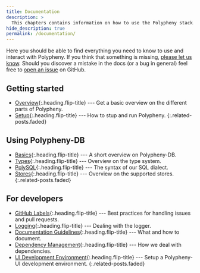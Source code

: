 ```yaml
---
title: Documentation
description: >
  This chapters contains information on how to use the Polypheny stack.
hide_description: true
permalink: /documentation/
---
```


Here you should be able to find everything you need to know to use and interact with Polypheny. If you think that something is missing, [please let us know](https://github.com/polypheny/Website/issues). Should you discover a mistake in the docs (or a bug in general) feel free to [open an issue](https://github.com/polypheny/Website/issues) on GitHub.


## Getting started
* [Overview]{:.heading.flip-title} --- Get a basic overview on the different parts of Polypheny.
* [Setup]{:.heading.flip-title} --- How to stup and run Polypheny.
{:.related-posts.faded}

## Using Polypheny-DB
* [Basics]{:.heading.flip-title} --- A short overview on Polypheny-DB.
* [Types]{:.heading.flip-title} --- Overview on the type system.
* [PolySQL]{:.heading.flip-title} --- The syntax of our SQL dialect.
* [Stores]{:.heading.flip-title} --- Overview on the supported stores.
{:.related-posts.faded}

## For developers
* [GitHub Labels]{:.heading.flip-title} --- Best practices for handling issues and pull requests.
* [Logging]{:.heading.flip-title} --- Dealing with the logger.
* [Documentation Guidelines]{:.heading.flip-title} --- What and how to document.
* [Dependency Management]{:.heading.flip-title} --- How we deal with dependencies.
* [UI Development Environment]{:.heading.flip-title} --- Setup a Polypheny-UI development environment.
{:.related-posts.faded}


[Overview]: overview.md
[Setup]: setup.md
[Basics]: basics.md
[Types]: types.md
[PolySQL]: polysql.md
[Stores]: stores.md
[GitHub Labels]: Labels.md
[Logging]: Logging.md
[Documentation Guidelines]: Documentation.md
[Dependency Management]: Dependencies.md
[UI Development Environment]: UI-Dev-Env.md

